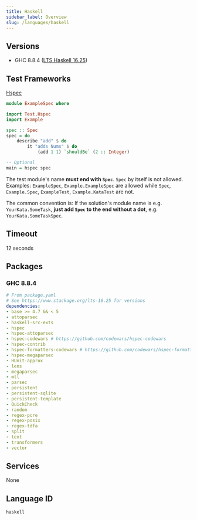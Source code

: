 ```yaml
---
title: Haskell
sidebar_label: Overview
slug: /languages/haskell
---
```



## Versions

- GHC 8.8.4 ([LTS Haskell 16.25](https://www.stackage.org/lts-16.25))

## Test Frameworks

[Hspec](http://hspec.github.io/)

```haskell
module ExampleSpec where

import Test.Hspec
import Example

spec :: Spec
spec = do
    describe "add" $ do
        it "adds Nums" $ do
            (add 1 1) `shouldBe` (2 :: Integer)

-- Optional
main = hspec spec
```

The test module's name **must end with `Spec`**. `Spec` by itself is not allowed.
Examples: `ExampleSpec`, `Example.ExampleSpec` are allowed while `Spec`, `Example.Spec`, `ExampleTest`, `Example.KataTest` are not.

The common convention is: If the solution's module name is e.g. `YourKata.SomeTask`, **just add `Spec` to the end without a dot**, e.g. `YourKata.SomeTaskSpec`.

## Timeout

12 seconds

## Packages

### GHC 8.8.4

```yaml
# From package.yaml
# See https://www.stackage.org/lts-16.25 for versions
dependencies:
- base >= 4.7 && < 5
- attoparsec
- haskell-src-exts
- hspec
- hspec-attoparsec
- hspec-codewars # https://github.com/codewars/hspec-codewars
- hspec-contrib
- hspec-formatters-codewars # https://github.com/codewars/hspec-formatters-codewars
- hspec-megaparsec
- HUnit-approx
- lens
- megaparsec
- mtl
- parsec
- persistent
- persistent-sqlite
- persistent-template
- QuickCheck
- random
- regex-pcre
- regex-posix
- regex-tdfa
- split
- text
- transformers
- vector
```

## Services

None

## Language ID

`haskell`
